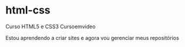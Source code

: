 # html-css
 Curso HTML5 e CSS3 Cursoemvideo

Estou aprendendo a criar sites e agora vou gerenciar meus repositórios